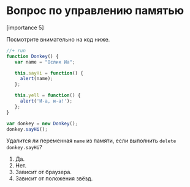 # Вопрос по управлению памятью

[importance 5]

Посмотрите внимательно на код ниже.

```js
//+ run
function Donkey() {
   var name = "Ослик Иа";

   this.sayHi = function() {
     alert(name);
   };

   this.yell = function() {
     alert('И-а, и-а!');
   };
}

var donkey = new Donkey();
donkey.sayHi();
```

Удалится ли переменная `name` из памяти, если выполнить `delete donkey.sayHi`? 

<ol>
<li>Да.</li>
<li>Нет.</li>
<li>Зависит от браузера.</li>
<li>Зависит от положения звёзд.</li>
</ol>
